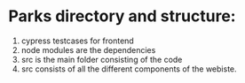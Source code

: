 # Parks directory and structure:

1. cypress testcases for frontend
2. node modules are the dependencies
3. src is the main folder consisting of the code
4. src consists of all the different components of the webiste.